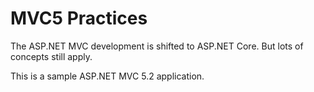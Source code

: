 # MVC5 Practices

The ASP.NET MVC development is shifted to ASP.NET Core. But lots of concepts still apply. 

This is a sample ASP.NET MVC 5.2 application.
